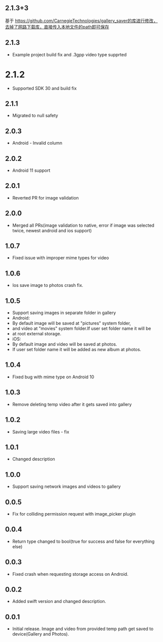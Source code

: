 ## 2.1.3+3
基于 https://github.com/CarnegieTechnologies/gallery_saver的库进行修改，去掉了网路下载库，直接传入本地文件的path即可保存

## 2.1.3

* Example project build fix and .3gpp video type supprted

# 2.1.2

* Supported SDK 30 and build fix

## 2.1.1

* Migrated to null safety

## 2.0.3

* Android - Invalid column 

## 2.0.2

* Android 11 support 

## 2.0.1

* Reverted PR for image validation 

## 2.0.0 

* Merged all PRs(image validation to native, error if image was selected twice, newest android and ios support)

## 1.0.7 

* Fixed issue with improper mime types for video

## 1.0.6

* Ios save image to photos crash fix.

## 1.0.5

* Support saving images in separate folder in gallery
* Android:
* By default image will be saved at "pictures" system folder,
* and video at "movies" system folder.If user set folder name it will be
* at root external storage.
* iOS:
* By default image and video will be saved at photos.
* If user set folder name it will be added as new album at photos.

## 1.0.4

* Fixed bug with mime type on Android 10

## 1.0.3

* Remove deleting temp video after it gets saved into gallery

## 1.0.2

* Saving large video files - fix

## 1.0.1

* Changed description

## 1.0.0

* Support saving network images and videos to gallery

## 0.0.5

* Fix for colliding permission request with image_picker plugin

## 0.0.4

* Return type changed to bool(true for success and false for everything else)

## 0.0.3

* Fixed crash when requesting storage access on Android.

## 0.0.2

* Added swift version and changed description.

## 0.0.1

* Initial release. Image and video from provided temp path get saved to device(Gallery and Photos).